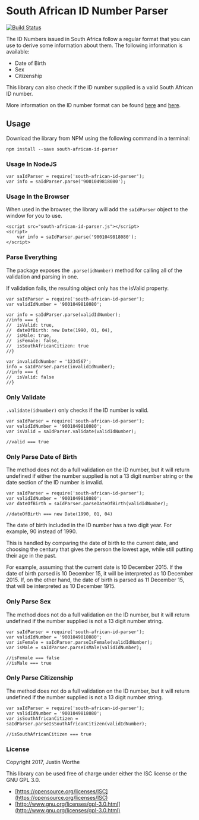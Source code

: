 South African ID Number Parser
==============================

[![Build Status](https://travis-ci.org/JWorthe/south-african-id-parser.svg?branch=master)](https://travis-ci.org/JWorthe/south-african-id-parser)

The ID Numbers issued in South Africa follow a regular format that you
can use to derive some information about them. The following
information is available:

* Date of Birth
* Sex
* Citizenship

This library can also check if the ID number supplied is a valid South
African ID number.

More information on the ID number format can be found
[here](http://geekswithblogs.net/willemf/archive/2005/10/30/58561.aspx)
and [here](http://knowles.co.za/generating-south-african-id-numbers/).

Usage
-----

Download the library from NPM using the following command in a terminal:

```
npm install --save south-african-id-parser
```

### Usage In NodeJS

```
var saIdParser = require('south-african-id-parser');
var info = saIdParser.parse('9001049818080');
```

### Usage In the Browser

When used in the browser, the library will add the `saIdParser` object
to the window for you to use.

```
<script src="south-african-id-parser.js"></script>
<script>
    var info = saIdParser.parse('9001049818080');
</script>
```

### Parse Everything

The package exposes the `.parse(idNumber)` method for calling all of
the validation and parsing in one.

If validation fails, the resulting object only has the isValid property.

```
var saIdParser = require('south-african-id-parser');
var validIdNumber = '9001049818080';

var info = saIdParser.parse(validIdNumber);
//info === {
//  isValid: true,
//  dateOfBirth: new Date(1990, 01, 04),
//  isMale: true,
//  isFemale: false,
//  isSouthAfricanCitizen: true
//}

var invalidIdNumber = '1234567';
info = saIdParser.parse(invalidIdNumber);
//info === {
//  isValid: false
//}
```

### Only Validate

`.validate(idNumber)` only checks if the ID number is valid.

```
var saIdParser = require('south-african-id-parser');
var validIdNumber = '9001049818080';
var isValid = saIdParser.validate(validIdNumber);

//valid === true
```

### Only Parse Date of Birth

The method does not do a full validation on the ID number, but it will
return undefined if either the number supplied is not a 13 digit
number string or the date section of the ID number is invalid.

```
var saIdParser = require('south-african-id-parser');
var validIdNumber = '9001049818080';
var dateOfBirth = saIdParser.parseDateOfBirth(validIdNumber);

//dateOfBirth === new Date(1990, 01, 04)
```

The date of birth included in the ID number has a two digit year. For
example, 90 instead of 1990.

This is handled by comparing the date of birth to the current date,
and choosing the century that gives the person the lowest age, while
still putting their age in the past.

For example, assuming that the current date is 10 December 2015. If
the date of birth parsed is 10 December 15, it will be interpreted as
10 December 2015. If, on the other hand, the date of birth is parsed
as 11 December 15, that will be interpreted as 10 December 1915.

### Only Parse Sex

The method does not do a full validation on the ID number, but it will
return undefined if the number supplied is not a 13 digit number
string.

```
var saIdParser = require('south-african-id-parser');
var validIdNumber = '9001049818080';
var isFemale = saIdParser.parseIsFemale(validIdNumber);
var isMale = saIdParser.parseIsMale(validIdNumber);

//isFemale === false
//isMale === true
```

### Only Parse Citizenship

The method does not do a full validation on the ID number, but it will
return undefined if the number supplied is not a 13 digit number
string.

```
var saIdParser = require('south-african-id-parser');
var validIdNumber = '9001049818080';
var isSouthAfricanCitizen = saIdParser.parseIsSouthAfricanCitizen(validIdNumber);

//isSouthAfricanCitizen === true
```

### License

Copyright 2017, Justin Worthe

This library can be used free of charge under either the ISC license
or the GNU GPL 3.0.

- [https://opensource.org/licenses/ISC](https://opensource.org/licenses/ISC)
- [http://www.gnu.org/licenses/gpl-3.0.html](http://www.gnu.org/licenses/gpl-3.0.html)
